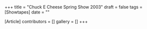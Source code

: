 +++
title = "Chuck E Cheese Spring Show 2003"
draft = false
tags = [Showtapes]
date = ""

[Article]
contributors = []
gallery = []
+++